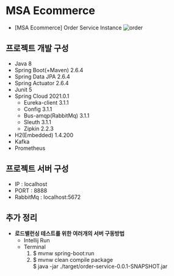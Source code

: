 # MSA Ecommerce
- [MSA Ecommerce] Order Service Instance
![order](https://user-images.githubusercontent.com/42602972/165477700-fcd86119-7b83-4a44-9acd-7935e6764851.png)

## 프로젝트 개발 구성
- Java 8
- Spring Boot(+Maven) 2.6.4
- Spring Data JPA 2.6.4
- Spring Actuator 2.6.4
- Junit 5
- Spring Cloud 2021.0.1
  - Eureka-client 3.1.1
  - Config 3.1.1
  - Bus-amqp(RabbitMq) 3.1.1
  - Sleuth 3.1.1
  - Zipkin 2.2.3
- H2(Embedded) 1.4.200
- Kafka
- Prometheus

## 프로젝트 서버 구성
- IP : localhost
- PORT : 8888
- RabbitMq : localhost:5672

## 추가 정리
- **로드밸런싱 테스트를 위한 여러개의 서버 구동방법**
  - Intellij Run
  - Terminal
    1. $ mvnw spring-boot:run
    2. $ mvnw clean compile package  
       $ java -jar ./target/order-service-0.0.1-SNAPSHOT.jar
